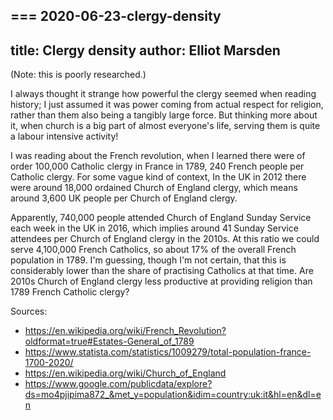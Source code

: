 === 2020-06-23-clergy-density
---
title: Clergy density
author: Elliot Marsden
---

(Note: this is poorly researched.)

I always thought it strange how powerful the clergy seemed when reading history; I just assumed it was power coming from actual respect for religion, rather than them also being a tangibly large force. But thinking more about it, when church is a big part of almost everyone's life, serving them is quite a labour intensive activity!

I was reading about the French revolution, when I learned there were of order 100,000 Catholic clergy in France in 1789, 240 French people per Catholic clergy. For some vague kind of context, In the UK in 2012 there were around 18,000 ordained Church of England clergy, which means around 3,600 UK people per Church of England clergy.

Apparently, 740,000 people attended Church of England Sunday Service each week in the UK in 2016, which implies around 41 Sunday Service attendees per Church of England clergy in the 2010s. At this ratio we could serve 4,100,000 French Catholics, so about 17% of the overall French population in 1789. I'm guessing, though I'm not certain, that this is considerably lower than the share of practising Catholics at that time. Are 2010s Church of England clergy less productive at providing religion than 1789 French Catholic clergy?

Sources:

- https://en.wikipedia.org/wiki/French_Revolution?oldformat=true#Estates-General_of_1789
- https://www.statista.com/statistics/1009279/total-population-france-1700-2020/
- https://en.wikipedia.org/wiki/Church_of_England
- https://www.google.com/publicdata/explore?ds=mo4pjipima872_&met_y=population&idim=country:uk:it&hl=en&dl=en

